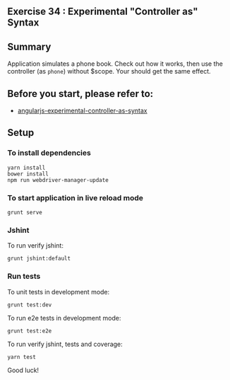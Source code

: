 ## Exercise 34 : Experimental "Controller as" Syntax

## Summary
Application simulates a phone book. Check out how it works, then use the controller (as `phone`) without $scope. Your should get the same effect.

## Before you start, please refer to:
* [angularjs-experimental-controller-as-syntax](https://egghead.io/lessons/angularjs-experimental-controller-as-syntax)

## Setup

### To install dependencies 

    yarn install
    bower install
    npm run webdriver-manager-update

### To start application in live reload mode

    grunt serve
    
### Jshint
To run verify jshint:
    
    grunt jshint:default

### Run tests

To unit tests in development mode:
    
    grunt test:dev
    
To run e2e tests in development mode:

    grunt test:e2e

To run verify jshint, tests and coverage:

    yarn test

Good luck!
